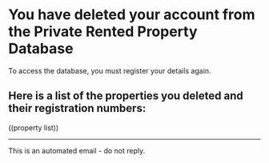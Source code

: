 # You have deleted your account from the Private Rented Property Database

To access the database, you must register your details again.

## Here is a list of the properties you deleted and their registration numbers:

((property list))

---
This is an automated email - do not reply.